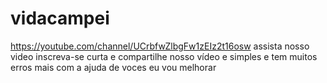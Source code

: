 # vidacampei
https://youtube.com/channel/UCrbfwZlbgFw1zEIz2t16osw
assista nosso video inscreva-se curta e compartilhe nosso vídeo e simples e tem muitos erros mais com a ajuda de voces eu vou melhorar
